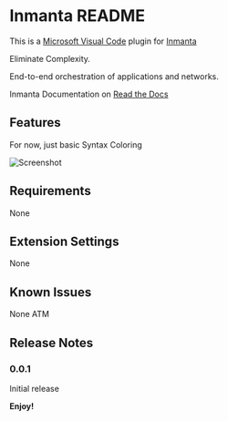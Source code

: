 # Inmanta README

This is a [Microsoft Visual Code](https://code.visualstudio.com/) plugin for [Inmanta](https://inmanta.com/)

Eliminate Complexity.

End-to-end orchestration of applications and networks.

Inmanta Documentation on [Read the Docs](https://inmanta.com/resources/docs/)

## Features

For now, just basic Syntax Coloring

![Screenshot](images/screenshot.png)

## Requirements

None

## Extension Settings

None

## Known Issues

None ATM

## Release Notes

### 0.0.1

Initial release

**Enjoy!**